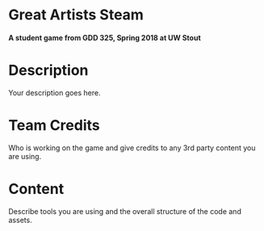 # Great Artists Steam
#### A student game from GDD 325, Spring 2018 at UW Stout

# Description
Your description goes here.

# Team Credits
Who is working on the game and give credits to any 3rd party content you are using.

# Content
Describe tools you are using and the overall structure of the code and assets.
